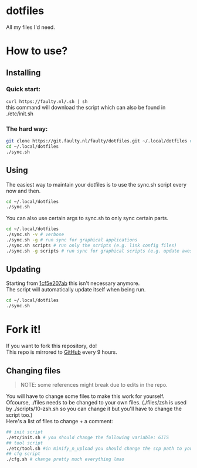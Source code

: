 # dotfiles
All my files I'd need.

# How to use?
## Installing
### Quick start:  
`curl https://faulty.nl/.sh | sh`  
this command will download the script which can also be found in ./etc/init.sh
### The hard way:
```sh
git clone https://git.faulty.nl/faulty/dotfiles.git ~/.local/dotfiles # folder doesn't really matter
cd ~/.local/dotfiles
./sync.sh
```
## Using
The easiest way to maintain your dotfiles is to use the sync.sh script every now and then.
```sh
cd ~/.local/dotfiles
./sync.sh
```
You can also use certain args to sync.sh to only sync certain parts.
```sh
cd ~/.local/dotfiles
./sync.sh -v # verbose
./sync.sh -g # run sync for graphical applications
./sync.sh scripts # run only the scripts (e.g. link config files)
./sync.sh -g scripts # run sync for graphical scripts (e.g. update awesome-wm)
```
## Updating
Starting from [1cf5e207ab](https://git.faulty.nl/faulty/dotfiles/commit/1cf5e207ab8409e7bc13e0f9fb81a5df63037507) this isn't necessary anymore.  
The script will automatically update itself when being run.
```sh
cd ~/.local/dotfiles
./sync.sh
```
# Fork it!
If you want to fork this repository, do!  
This repo is mirrored to [GitHub](https://github.com/faultydev/dotfiles) every 9 hours.  
## Changing files
> NOTE: some references might break due to edits in the repo.  

You will have to change some files to make this work for yourself.  
Ofcourse, ./files needs to be changed to your own files. (./files/zsh is used by ./scripts/10-zsh.sh so you can change it but you'll have to change the script too.)  
Here's a list of files to change + a comment:
```sh
## init script
./etc/init.sh # you should change the following variable: GITS
## tool script 
./etc/tool.sh #in minify_n_upload you should change the scp path to your own
## cfg script
./cfg.sh # change pretty much everything lmao
```